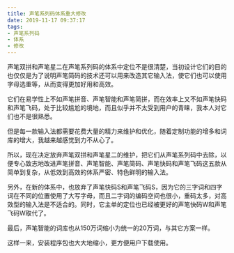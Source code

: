 ```yaml
---
title: 声笔系列码体系重大修改
date: 2019-11-17 09:37:17
tags:
- 声笔系列码
- 体系
- 修改
---
```


声笔双拼和声笔星二在声笔系列码的体系中定位不是很清楚，当初设计它们的目的也仅仅是为了说明声笔简码的技术还可以用来改造其它输入法，使它们也可以使用字母选重等，从而变得更加好用和高效。

<!--more-->

它们在易学性上不如声笔拼音、声笔智能和声笔简拼，而在效率上又不如声笔快码和声笔飞码，处于比较尴尬的境地，而且似乎并不太受到用户的青睐，我本人对它们也不是很熟悉。

但是每一款输入法都需要花费大量的精力来维护和优化，随着定制功能的增多和词库的增大，我越来越感觉到力不从心了。

所以，现在决定放弃声笔双拼和声笔星二的维护，把它们从声笔系列码中去除，以便专心致志地改进声笔拼音、声笔智能、声笔简码、声笔快码和声笔飞码这五款从简单到复杂，从低效到高效的体系严密、特色鲜明的输入法。

另外，在新的体系中，也放弃了声笔快码S和声笔飞码S，因为它的三字词和四字词在不同的位置使用了大写字母，而且二字词的编码空间也很小，重码太多，对高效型的输入法是不适合的。同时，它主单的定位也已经被更好的声笔快码W和声笔飞码W取代了。

最后，声笔智能的词库也从150万词缩小为统一的20万词，与其它方案一样。

这样一来，安装程序包也大大地缩小，更方便用户下载使用。
